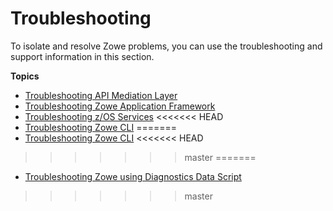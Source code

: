 # Troubleshooting 

To isolate and resolve Zowe problems, you can use the troubleshooting and support information in this section.

**Topics**
- [Troubleshooting API Mediation Layer](troubleshoot-apiml.md)
- [Troubleshooting Zowe Application Framework](app-framework/app-troubleshoot.md)
- [Troubleshooting z/OS Services](troubleshoot-zos-services.md)
<<<<<<< HEAD
- [Troubleshooting Zowe CLI](troubleshoot-cli.md)
=======
- [Troubleshooting Zowe CLI](cli/troubleshoot-cli.md)
<<<<<<< HEAD
>>>>>>> master
=======
- [Troubleshooting Zowe using Diagnostics Data Script](troubleshoot-diagnostics.md)
>>>>>>> master
